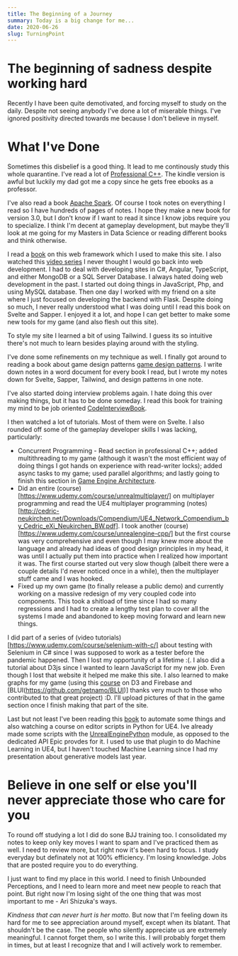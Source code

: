 ```yaml
---
title: The Beginning of a Journey
summary: Today is a big change for me...
date: 2020-06-26
slug: TurningPoint
---
```

# The beginning of sadness despite working hard
Recently I have been quite demotivated, and forcing myself to study on the daily. Despite not seeing anybody I've done a lot of miserable things. I've ignored positivity directed towards me because I don't believe in myself.

# What I've Done

Sometimes this disbelief is a good thing. It lead to me continously study this whole quarantine. I've read a lot of [Professional C++](https://www.amazon.com/Professional-C-Marc-Gregoire-ebook/dp/B07BDFW4PN/ref=sr_1_1?dchild=1&keywords=professional+C%2B%2B&qid=1593225089&s=books&sr=1-1). The kindle version is awful but luckily my dad got me a copy since he gets free ebooks as a professor. 

I've also read a book [Apache Spark](https://www.amazon.com/Spark-Definitive-Guide-Processing-Simple/dp/1491912219/ref=sr_1_1?crid=2J8NY1OPG5ZN8&dchild=1&keywords=spark+definitive+guide&qid=1593225151&s=books&sprefix=spark+definiti%2Cstripbooks%2C137&sr=1-1). Of course I took notes on everything I read so I have hundreds of pages of notes. I hope they make a new book for version 3.0, but I don't know if I want to read it since I know jobs require you to specialize. I think I'm decent at gameplay development, but maybe they'll look at me going for my Masters in Data Science or reading different books and think otherwise.

I read a [book](https://www.manning.com/books/svelte-and-sapper-in-action) on this web framework which I used to make this site. I also watched this [video series](https://www.youtube.com/watch?v=zojEMeQGGHs) I never thought I would go back into web development. I had to deal with developing sites in C#, Angular, TypeScript, and either MongoDB or a SQL Server Database. I always hated doing web development in the past. I started out doing things in JavaScript, Php, and using  MySQL database. Then one day I worked with my friend on a site where I just focused on developing the backend with Flask. Despite doing so much, I never really understood what I was doing until I read this book on Svelte and Sapper. I enjoyed it a lot, and hope I can get better to make some new tools for my game (and also flesh out this site).

To style my site I learned a bit of using Tailwind. I guess its so intuitive there's not much to learn besides playing around with the styling.

I've done some refinements on my technique as well. I finally got around to reading a book about game design patterns [game design patterns](https://gameprogrammingpatterns.com/). I write down notes in a word document for every book I read, but I wrote my notes down for Svelte, Sapper, Tailwind, and design patterns in one note.

I've also started doing interview problems again. I hate doing this over making things, but it has to be done someday. I read this book for training my mind to be job oriented [CodeInterviewBook](https://www.amazon.com/Cracking-Coding-Interview-Programming-Questions/dp/098478280X/ref=pd_lpo_14_t_0/131-5076983-1030828?_encoding=UTF8&pd_rd_i=098478280X&pd_rd_r=e84ec971-a550-4600-b397-12eeabbae2d4&pd_rd_w=rx2PV&pd_rd_wg=AaivH&pf_rd_p=7b36d496-f366-4631-94d3-61b87b52511b&pf_rd_r=E2SDXRWYCBQGYJTBDZ4D&psc=1&refRID=E2SDXRWYCBQGYJTBDZ4D).

I then watched a lot of tutorials. Most of them were on Svelte. I also rounded off some of the gameplay developer skills I was lacking, particularly:
* Concurrent Programming - Read section in professional C++; added multithreading to my game (although it wasn't the most efficient way of doing things I got hands on experience with read-writer locks); added async tasks to my game; used parallel algorithms; and lastly going to finish this section in [Game Engine Architecture](https://www.amazon.com/Engine-Architecture-Third-Jason-Gregory/dp/1138035459/ref=sr_1_1?crid=3M6B5LJS1XHE1&dchild=1&keywords=game+engine+architecture&qid=1593225813&s=books&sprefix=game+engine+ar%2Cstripbooks%2C141&sr=1-1).
* Did an entire (course)[https://www.udemy.com/course/unrealmultiplayer/] on multiplayer programming and read the UE4 multiplayer programming (notes)[http://cedric-neukirchen.net/Downloads/Compendium/UE4_Network_Compendium_by_Cedric_eXi_Neukirchen_BW.pdf]. I took another (course)[https://www.udemy.com/course/unrealengine-cpp/] but the first course was very comprehensive and even though I may knew more about the language and already had ideas of good design principles in my head, it was until I actually put them into practice when I realized how important it was. The first course started out very slow though (albeit there were a couple details I'd never noticed once in a while), then the multiplayer stuff came and I was hooked.
* Fixed up my own game (to finally release a public demo) and currently working on a massive redesign of my very coupled code into components. This took a shitload of time since I had so many regressions and I had to create a lengthy test plan to cover all the systems I made and abandoned to keep moving forward and learn new things.

I did part of a series of (video tutorials)[https://www.udemy.com/course/selenium-with-c/] about testing with Selenium in C# since I was supposed to work as a tester before the pandemic happened. Then I lost my opportunity of a lifetime :(. I also did a tutorial about D3js since I wanted to learn JavaScript for my new job. Even though I lost that website it helped me make this site. I also learned to make graphs for my game (using this [course](https://www.udemy.com/course/build-data-uis-with-d3-firebase/) on D3 and Firebase and [BLUI(https://github.com/getnamo/BLUI)] thanks very much to those who contributed to that great project) :D. I'll upload pictures of that in the game section once I finish making that part of the site.

Last but not least I've been reading this [book](https://automatetheboringstuff.com/2e/chapter10/) to automate some things and also watching a course on editor scripts in Python for UE4. Ive already made some scripts with the [UnrealEnginePython](https://github.com/20tab/UnrealEnginePython) module, as opposed to the dedicated API Epic provdes for it. I used to use that plugin to do Machine Learning in UE4, but I haven't touched Machine Learning since I had my presentation about generative models last year. 

# Believe in one self or else you'll never appreciate those who care for you

To round off studying a lot I did do sone BJJ training too. I consolidated my notes to keep only key moves I want to spam and I've practiced them as well. I need to review more, but right now it's been hard to focus. I study everyday but definately not at 100% efficiency. I'm losing knowledge. Jobs that are posted require you to do everything.

I just want to find my place in this world. I need to finish Unbounded Perceptions, and I need to learn more and meet new people to reach that point. But right now I'm losing sight of the one thing that was most important to me - Ari Shizuka's ways.

*Kindness that can never hurt is her motto.* But now that I'm feeling down its hard for me to see appreciation around myself, except when its blatant. That shouldn't be the case. The people who silently appreciate us are extremely meaningful. I cannot forget them, so I write this. I will probably forget them in times, but at least I recognize that and I will actively work to remember.